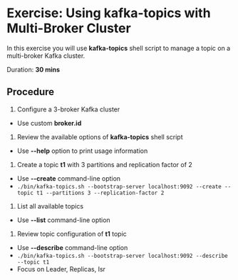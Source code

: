 # Exercise: Using kafka-topics with Multi-Broker Cluster

In this exercise you will use **kafka-topics** shell script to manage a topic on a multi-broker Kafka cluster.

Duration: **30 mins**

## Procedure

1. Configure a 3-broker Kafka cluster
  * Use custom **broker.id** 
1. Review the available options of **kafka-topics** shell script
  * Use **--help** option to print usage information
1. Create a topic **t1** with 3 partitions and replication factor of 2
  * Use **--create** command-line option
  * `./bin/kafka-topics.sh --bootstrap-server localhost:9092 --create --topic t1 --partitions 3 --replication-factor 2`
1. List all available topics
  * Use **--list** command-line option
1. Review topic configuration of **t1** topic
  * Use **--describe** command-line option
  * `./bin/kafka-topics.sh --bootstrap-server localhost:9092 --describe --topic t1`
  * Focus on Leader, Replicas, Isr
